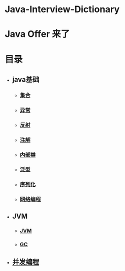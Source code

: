 # Java-Interview-Dictionary



# Java Offer 来了





# 目录

- ## java基础

  - ### [集合](/docs/集合.md)

  - ### [异常](/docs/异常.md)

  - ### [反射](/docs/反射.md)

  - ### [注解](/docs/注解.md)

  - ### [内部类](/docs/内部类.md)

  - ### [泛型](/docs/泛型.md)

  - ### [序列化](/docs/序列化.md)

  - ### [网络编程](/docs/网络编程.md)

- ## JVM

  - ### [JVM](/docs/JVM.md)

  - ### [GC](/docs/GC.md)

- ## [并发编程](/docs/并发编程.md)



